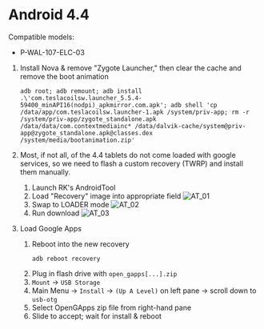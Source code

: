 # Android 4.4
Compatible models:
- P-WAL-107-ELC-03

1. Install Nova & remove "Zygote Launcher," then clear the cache and remove the boot animation
   ```
   adb root; adb remount; adb install .\'com.teslacoilsw.launcher_5.5.4-59400_minAPI16(nodpi)_apkmirror.com.apk'; adb shell 'cp /data/app/com.teslacoilsw.launcher-1.apk /system/priv-app; rm -r /system/priv-app/zygote_standalone.apk /data/data/com.contextmediainc* /data/dalvik-cache/system@priv-app@zygote_standalone.apk@classes.dex /system/media/bootanimation.zip'
   ```
2. Most, if not all, of the 4.4 tablets do not come loaded with google services, so we need to flash a custom recovery (TWRP) and install them manually.
   1. Launch RK's AndroidTool
   2. Load "Recovery" image into appropriate field
      ![AT_01](https://github.com/user-attachments/assets/6e0b6aa8-d399-4ca3-a739-f34e322df67b)
   3. Swap to LOADER mode
      ![AT_02](https://github.com/user-attachments/assets/76333e2b-f3fa-4c20-aee8-1992dd688f80)
   4. Run download
      ![AT_03](https://github.com/user-attachments/assets/dbc84410-c703-4c14-ac8f-ea2dfdd560ad)

3. Load Google Apps
   1. Reboot into the new recovery
      ```
      adb reboot recovery
      ```
   2. Plug in flash drive with `open_gapps[...].zip`
   3. `Mount` -> `USB Storage`
   4. Main Menu -> `Install` -> `(Up A Level)` on left pane -> scroll down to `usb-otg`
   5. Select OpenGApps zip file from right-hand pane
   6. Slide to accept; wait for install & reboot
